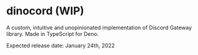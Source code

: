 # dinocord (WIP)
A custom, intuitive and unopinionated implementation of Discord Gateway library. Made in TypeScript for Deno.

Expected release date: January 24th, 2022